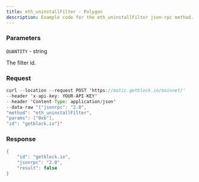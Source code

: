 ```yaml
---
title: eth_uninstallFilter - Polygon
description: Example code for the eth_uninstallFilter json-rpc method. Сomplete guide on how to use eth_uninstallFilter json-rpc in GetBlock.io Web3 documentation.
---
```


### Parameters


`QUANTITY` - string

The filter id.

### Request

``` java
curl --location --request POST 'https://matic.getblock.io/mainnet/' 
--header 'x-api-key: YOUR-API-KEY' 
--header 'Content-Type: application/json' 
--data-raw '{"jsonrpc": "2.0",
"method": "eth_uninstallFilter",
"params": ["0xb"],
"id": "getblock.io"}'
```

###  Response

``` java
{
    "id": "getblock.io",
    "jsonrpc": "2.0",
    "result": false
}
```

